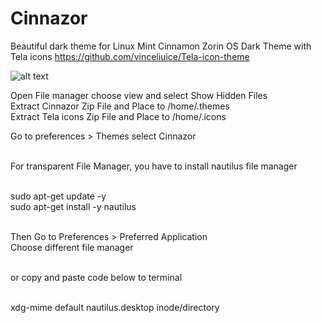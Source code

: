 # Cinnazor
Beautiful dark theme for Linux Mint Cinnamon
Zorin OS Dark Theme with Tela icons
https://github.com/vinceliuice/Tela-icon-theme

![alt text](https://teknologital.com/wp-content/uploads/2021/09/cinnazor.png)

Open File manager choose view and select Show Hidden Files</br>
Extract Cinnazor Zip File and Place to /home/.themes</br>
Extract Tela icons Zip File and Place to /home/.icons</br>

Go to preferences > Themes select Cinnazor</br></br>

For transparent File Manager, you have to install nautilus file manager</br></br>

sudo apt-get update -y</br>
sudo apt-get install -y nautilus</br></br>

Then Go to Preferences > Preferred Application</br>
Choose different file manager</br></br>

or copy and paste code below to terminal</br></br>

xdg-mime default nautilus.desktop inode/directory
